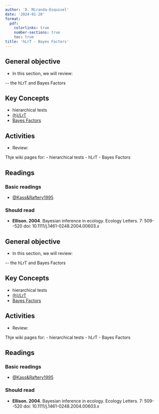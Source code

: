 ```yaml
---
author: 'D. Miranda-Esquivel'
date: '2024-01-20'
format:
  pdf:
    colorlinks: true
    number-sections: true
    toc: true
title: 'hLrT - Bayes Factors'
---
```


General objective
-----------------

-   In this section, we will review:

-- the hLrT and Bayes Factors

Key Concepts
------------

-   hierarchical tests
-   [(h)/LrT](https://en.wikipedia.org/wiki/Likelihood-ratio_test)
-   [Bayes Factors](https://en.wikipedia.org/wiki/Bayes_factor)

Activities
----------

-   Review:

Thje wiki pages for: - hierarchical tests - hLrT - Bayes Factors

Readings
--------

### Basic readings

-   [@Kass&Raftery1995](https://sites.stat.washington.edu/raftery/Research/PDF/kass1995.pdf)

### Should read

-   **Ellison. 2004**. Bayesian inference in ecology. Ecology Letters. 7: 509--520 doi: 10.1111/j.1461-0248.2004.00603.x

General objective
-----------------

-   In this section, we will review:

-- the hLrT and Bayes Factors

Key Concepts
------------

-   hierarchical tests
-   [(h)/LrT](https://en.wikipedia.org/wiki/Likelihood-ratio_test)
-   [Bayes Factors](https://en.wikipedia.org/wiki/Bayes_factor)

Activities
----------

-   Review:

Thje wiki pages for: - hierarchical tests - hLrT - Bayes Factors

Readings
--------

### Basic readings

-   [@Kass&Raftery1995](https://sites.stat.washington.edu/raftery/Research/PDF/kass1995.pdf)

### Should read

-   **Ellison. 2004**. Bayesian inference in ecology. Ecology Letters. 7: 509--520 doi: 10.1111/j.1461-0248.2004.00603.x
